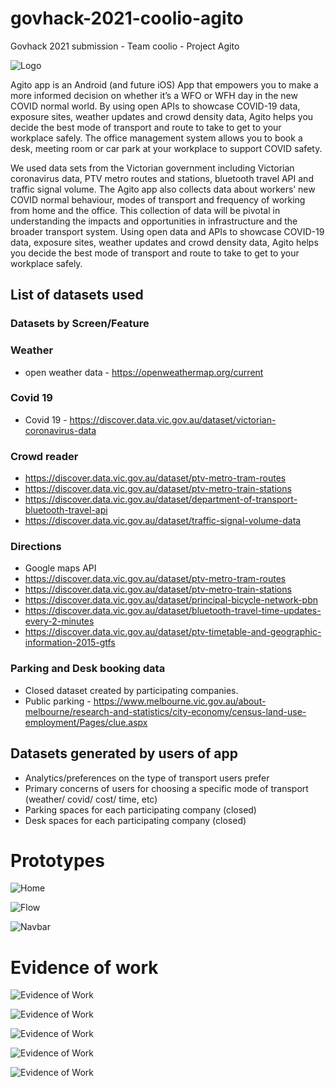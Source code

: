 # govhack-2021-coolio-agito
Govhack 2021 submission - Team coolio - Project Agito

![Logo](logo.png)

Agito app is an Android (and future iOS) App that empowers you to make a more informed decision on whether it’s a WFO or WFH day in the new COVID normal world. By using open APIs to showcase COVID-19 data, exposure sites, weather updates and crowd density data, Agito helps you decide the best mode of transport and route to take to get to your workplace safely. The office management system allows you to book a desk, meeting room or car park at your workplace to support COVID safety.

We used data sets from the Victorian government including Victorian coronavirus data, PTV metro routes and stations, bluetooth travel API and traffic signal volume.
The Agito app also collects data about workers’ new COVID normal behaviour, modes of transport and frequency of working from home and the office. This collection of data will be pivotal in understanding the impacts and opportunities in infrastructure and the broader transport system. Using open data and APIs to showcase COVID-19 data, exposure sites, weather updates and crowd density data, Agito helps you decide the best mode of transport and route to take to get to your workplace safely.

## List of datasets used 

### Datasets by Screen/Feature

### Weather
* open weather data - https://openweathermap.org/current

### Covid 19
* Covid 19 - https://discover.data.vic.gov.au/dataset/victorian-coronavirus-data

### Crowd reader
* https://discover.data.vic.gov.au/dataset/ptv-metro-tram-routes
* https://discover.data.vic.gov.au/dataset/ptv-metro-train-stations
* https://discover.data.vic.gov.au/dataset/department-of-transport-bluetooth-travel-api
* https://discover.data.vic.gov.au/dataset/traffic-signal-volume-data

### Directions
* Google maps API
* https://discover.data.vic.gov.au/dataset/ptv-metro-tram-routes
* https://discover.data.vic.gov.au/dataset/ptv-metro-train-stations
* https://discover.data.vic.gov.au/dataset/principal-bicycle-network-pbn
* https://discover.data.vic.gov.au/dataset/bluetooth-travel-time-updates-every-2-minutes
* https://discover.data.vic.gov.au/dataset/ptv-timetable-and-geographic-information-2015-gtfs

### Parking and Desk booking data
* Closed dataset created by participating companies.
* Public parking - https://www.melbourne.vic.gov.au/about-melbourne/research-and-statistics/city-economy/census-land-use-employment/Pages/clue.aspx


## Datasets generated by users of app

* Analytics/preferences on the type of transport users prefer
* Primary concerns of users for choosing a specific mode of transport (weather/ covid/ cost/ time, etc)
* Parking spaces for each participating company (closed)
* Desk spaces for each participating company (closed)


# Prototypes 

![Home](home.png)

![Flow](flow.png)

![Navbar](nav.png)


# Evidence of work

![Evidence of Work](govhack1.jpg)

![Evidence of Work](govhack2.jpg)

![Evidence of Work](govhack3.jpg)

![Evidence of Work](govhack4.jpg)

![Evidence of Work](govhack5.jpg)
